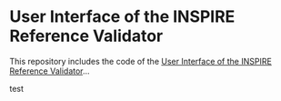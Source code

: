 # User Interface of the INSPIRE Reference Validator

This repository includes the code of the [User Interface of the INSPIRE Reference Validator](https://inspire.ec.europa.eu/validator)...


test
